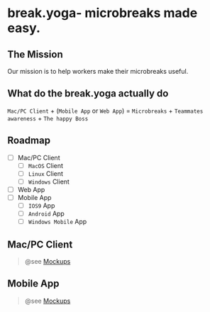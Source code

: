# break.yoga- microbreaks made easy.

## The Mission
Our mission is to help workers make their microbreaks useful.

## What do the break.yoga actually do
`Mac/PC Client` + (`Mobile App` or `Web App`) = `Microbreaks` + `Teammates awareness` + `The happy Boss`

## Roadmap
- [ ] Mac/PC Client
  - [ ] `MacOS` Client
  - [ ] `Linux` Client
  - [ ] `Windows` Client
- [ ] Web App
- [ ] Mobile App
  - [ ] `IOS9` App
  - [ ] `Android` App
  - [ ] `Windows Mobile` App

## Mac/PC Client
> @see [Mockups](https://app.moqups.com/alexander.moldova@gmail.com/WAHDTLtUfH/view)

## Mobile App
> @see [Mockups](https://app.moqups.com/alexander.moldova@gmail.com/Y0zHdxIVrc/view)
  
